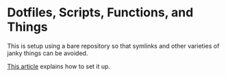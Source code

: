 # Dotfiles, Scripts, Functions, and Things


This is setup using a bare repository so that symlinks and other 
varieties of janky things can be avoided.


[This article](https://www.atlassian.com/git/tutorials/dotfiles) explains how to set it up.
